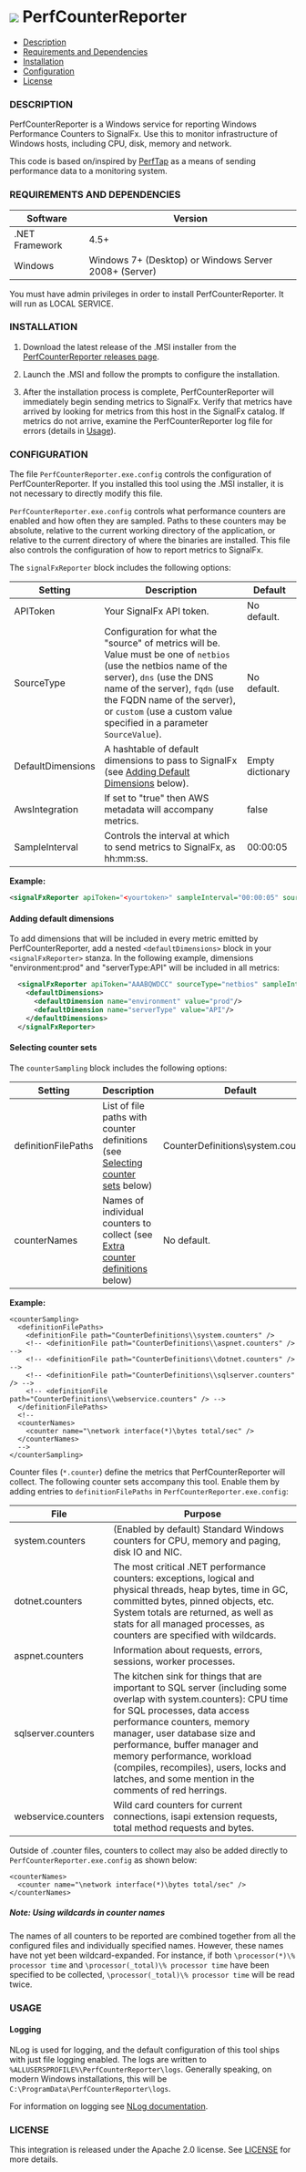 # ![](https://github.com/signalfx/integrations/blob/master/win-perfcounter/img/integrations_windows.png) PerfCounterReporter

- [Description](#description)
- [Requirements and Dependencies](#requirements-and-dependencies)
- [Installation](#installation)
- [Configuration](#configuration)
- [License](#license)

### DESCRIPTION

PerfCounterReporter is a Windows service for reporting Windows Performance Counters to SignalFx. Use this to monitor infrastructure of Windows hosts, including CPU, disk, memory and network.

This code is based on/inspired by [PerfTap](https://github.com/Iristyle/PerfTap) as a means of sending performance data to a monitoring system.

### REQUIREMENTS AND DEPENDENCIES

| Software          | Version        |
|-------------------|----------------|
| .NET Framework    |  4.5+ |
| Windows   | Windows 7+ (Desktop) or Windows Server 2008+ (Server) |  

You must have admin privileges in order to install PerfCounterReporter. It will run as LOCAL SERVICE.

### INSTALLATION

1. Download the latest release of the .MSI installer from the [PerfCounterReporter releases page](https://github.com/signalfx/PerfCounterReporter/releases).

2. Launch the .MSI and follow the prompts to configure the installation.

3. After the installation process is complete, PerfCounterReporter will immediately begin sending metrics to SignalFx. Verify that metrics have arrived by looking for metrics from this host in the SignalFx catalog. If metrics do not arrive, examine the PerfCounterReporter log file for errors (details in [Usage](#usage)).

### CONFIGURATION

The file `PerfCounterReporter.exe.config` controls the configuration of PerfCounterReporter. If you installed this tool using the .MSI installer, it is not necessary to directly modify this file.

`PerfCounterReporter.exe.config` controls what performance counters are enabled and how often they are sampled. Paths to these counters may be absolute, relative to the current working directory of the application, or relative to the current directory of where the binaries are installed. This file also controls the configuration of how to report metrics to SignalFx.

The `signalFxReporter` block includes the following options:

| Setting            | Description     | Default  |
|--------------------|----------------------------|----------|
| APIToken | Your SignalFx API token. | No default. |
| SourceType | Configuration for what the "source" of metrics will be. Value must be one of `netbios` (use the netbios name of the server), `dns` (use the DNS name of the server), `fqdn` (use the FQDN name of the server), or `custom` (use a custom value specified in a parameter `SourceValue`). | No default. |
| DefaultDimensions | A hashtable of default dimensions to pass to SignalFx (see [Adding Default Dimensions](#adding-default-dimensions) below). | Empty dictionary |
| AwsIntegration | If set to "true" then AWS metadata will accompany metrics. | false |
| SampleInterval | Controls the interval at which to send metrics to SignalFx, as hh:mm:ss. | 00:00:05 |

**Example:**

```xml
<signalFxReporter apiToken="<yourtoken>" sampleInterval="00:00:05" sourceType="netbios"/>
```

#### Adding default dimensions
To add dimensions that will be included in every metric emitted by PerfCounterReporter, add a nested `<defaultDimensions>` block in your `<signalFxReporter>` stanza. In the following example, dimensions "environment:prod" and "serverType:API" will be included in all metrics:

```xml
  <signalFxReporter apiToken="AAABQWDCC" sourceType="netbios" sampleInterval="00:00:05">
    <defaultDimensions>
      <defaultDimension name="environment" value="prod"/>
      <defaultDimension name="serverType" value="API"/>
    </defaultDimensions>
  </signalFxReporter>
```

#### Selecting counter sets

The `counterSampling` block includes the following options:

| Setting            | Description     | Default  |
|--------------------|----------------------------|----------|
| definitionFilePaths | List of file paths with counter definitions (see [Selecting counter sets](#selecting-counter-sets) below) |  CounterDefinitions\system.counters |
| counterNames | Names of individual counters to collect (see [Extra counter definitions](#extra-counter-definitions) below) | No default. |

**Example:**

```
<counterSampling>
  <definitionFilePaths>
    <definitionFile path="CounterDefinitions\\system.counters" />
    <!-- <definitionFile path="CounterDefinitions\\aspnet.counters" /> -->
    <!-- <definitionFile path="CounterDefinitions\\dotnet.counters" /> -->
    <!-- <definitionFile path="CounterDefinitions\\sqlserver.counters" /> -->
    <!-- <definitionFile path="CounterDefinitions\\webservice.counters" /> -->
  </definitionFilePaths>
  <!--
  <counterNames>
    <counter name="\network interface(*)\bytes total/sec" />
  </counterNames>
  -->
</counterSampling>
```

Counter files (`*.counter`) define the metrics that PerfCounterReporter will collect. The following counter sets accompany this tool. Enable them by adding entries to `definitionFilePaths` in `PerfCounterReporter.exe.config`:

| File       | Purpose      |
|------------|--------------|
| system.counters | (Enabled by default) Standard Windows counters for CPU, memory and paging, disk IO and NIC. |
| dotnet.counters | The most critical .NET performance counters: exceptions, logical and physical threads, heap bytes, time in GC, committed bytes, pinned objects, etc. System totals are returned, as well as stats for all managed processes, as counters are specified with wildcards. |
| aspnet.counters | Information about requests, errors, sessions, worker processes. |
| sqlserver.counters  | The kitchen sink for things that are important to SQL server (including some overlap with system.counters): CPU time for SQL processes, data access performance counters, memory manager, user database size and performance, buffer manager and memory performance, workload (compiles, recompiles), users, locks and latches, and some mention in the comments of red herrings. |
| webservice.counters | Wild card counters for current connections, isapi extension requests, total method requests and bytes. |

Outside of .counter files, counters to collect may also be added directly to `PerfCounterReporter.exe.config` as shown below:

```
<counterNames>
  <counter name="\network interface(*)\bytes total/sec" />
</counterNames>
```

##### Note: Using wildcards in counter names

The names of all counters to be reported are combined together from all the configured files and individually specified names.  However, these names have not yet been wildcard-expanded.  For instance, if both `\processor(*)\% processor time` and `\processor(_total)\% processor time` have been specified to be collected, `\processor(_total)\% processor time` will be read twice.

### USAGE

#### Logging

NLog is used for logging, and the default configuration of this tool ships with just file logging enabled.  The logs are written to `%ALLUSERSPROFILE%\PerfCounterReporter\logs`.  Generally speaking, on modern Windows installations, this will be `C:\ProgramData\PerfCounterReporter\logs`.  

For information on logging see [NLog documentation](http://nlog-project.org/wiki/Configuration_File).

### LICENSE

This integration is released under the Apache 2.0 license. See [LICENSE](./LICENSE) for more details.
